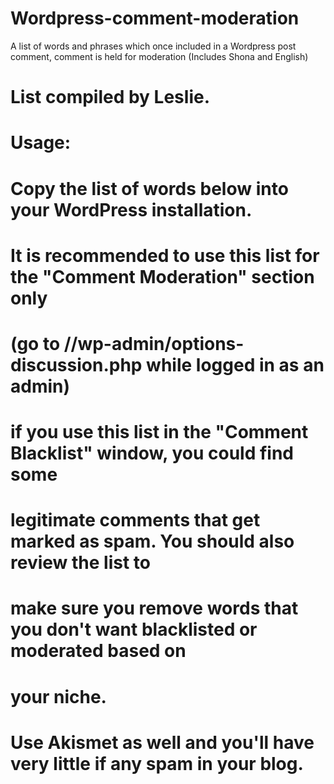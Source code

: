 # Wordpress-comment-moderation
A list of words and phrases which once included in a Wordpress post comment, comment is held for moderation (Includes Shona and English)

# List compiled by Leslie.
#
# Usage:
# Copy the list of words below into your WordPress installation.
# It is recommended to use this list for the "Comment Moderation" section only 
# (go to //wp-admin/options-discussion.php while logged in as an admin)
# if you use this list in the "Comment Blacklist" window, you could find some 
# legitimate comments that get marked as spam. You should also review the list to
# make sure you remove words that you don't want blacklisted or moderated based on
# your niche.
# Use Akismet as well and you'll have very little if any spam in your blog.
